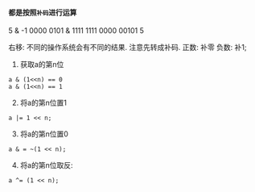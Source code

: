 
#### 都是按照`补码`进行运算
5 & -1
0000 0101  &
1111 1111 
0000 00101 5

右移: 不同的操作系统会有不同的结果.
    注意先转成补码.
    正数: 补零
    负数: 补1;

1. 获取a的第n位
```
a & (1<<n) == 0
a & (1<<n) == 1
```

2. 将a的第n位置1
```
a |= 1 << n;
```

3. 将a的第n位置0
```
a & = ~(1 << n);
```

4. 将a的第n位取反:
```
a ^= (1 << n);
```


